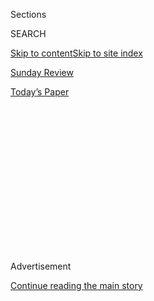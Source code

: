 <div id="app">

<div>

<div>

<div>

<div class="NYTAppHideMasthead css-1q2w90k e1suatyy0">

<div class="section css-ui9rw0 e1suatyy2">

<div class="css-eph4ug er09x8g0">

<div class="css-6n7j50">

</div>

<span class="css-1dv1kvn">Sections</span>

<div class="css-10488qs">

<span class="css-1dv1kvn">SEARCH</span>

</div>

[Skip to content](#site-content)[Skip to site index](#site-index)

</div>

<div id="masthead-section-label" class="css-1wr3we4 eaxe0e00">

[Sunday Review](https://www.nytimes.com/section/opinion/sunday)

</div>

<div class="css-10698na e1huz5gh0">

</div>

</div>

<div id="masthead-bar-one" class="section hasLinks css-15hmgas e1csuq9d3">

<div class="css-uqyvli e1csuq9d0">

</div>

<div class="css-1uqjmks e1csuq9d1">

</div>

<div class="css-9e9ivx">

[](https://myaccount.nytimes.com/auth/login?response_type=cookie&client_id=vi)

</div>

<div class="css-1bvtpon e1csuq9d2">

[Today’s Paper](https://www.nytimes.com/section/todayspaper)

</div>

</div>

</div>

</div>

<div data-aria-hidden="false">

<div id="site-content" role="main">

<div>

<div class="css-1aor85t" style="opacity:0.000000001;z-index:-1;visibility:hidden">

<div class="css-1hqnpie">

<div class="css-epjblv">

<span class="css-17xtcya">[Sunday
Review](/section/opinion/sunday)</span><span class="css-x15j1o">|</span><span class="css-fwqvlz">John
Lewis Was the Anti-Trump</span>

</div>

<div class="css-k008qs">

<div class="css-1iwv8en">

<span class="css-18z7m18"></span>

<div>

</div>

</div>

<span class="css-1n6z4y">https://nyti.ms/39Hc9Dz</span>

<div class="css-1705lsu">

<div class="css-4xjgmj">

<div class="css-4skfbu" role="toolbar" data-aria-label="Social Media Share buttons, Save button, and Comments Panel with current comment count" data-testid="share-tools">

  - 
  - 
  - 
  - 
    
    <div class="css-6n7j50">
    
    </div>

  - 
  - 

</div>

</div>

</div>

</div>

</div>

</div>

<div id="NYT_TOP_BANNER_REGION" class="css-13pd83m">

</div>

<div id="top-wrapper" class="css-1sy8kpn">

<div id="top-slug" class="css-l9onyx">

Advertisement

</div>

[Continue reading the main story](#after-top)

<div class="ad top-wrapper" style="text-align:center;height:100%;display:block;min-height:250px">

<div id="top" class="place-ad" data-position="top" data-size-key="top">

</div>

</div>

<div id="after-top">

</div>

</div>

<div>

<div class="css-v5btjw etb61u70">

<div class="css-v05ibm etb61u71">

[Opinion](/section/opinion)

</div>

</div>

<div id="sponsor-wrapper" class="css-1hyfx7x">

<div id="sponsor-slug" class="css-19vbshk">

Supported by

</div>

[Continue reading the main story](#after-sponsor)

<div id="sponsor" class="ad sponsor-wrapper" style="text-align:center;height:100%;display:block">

</div>

<div id="after-sponsor">

</div>

</div>

<div class="css-186x18t">

</div>

<div class="css-1vkm6nb ehdk2mb0">

# John Lewis Was the Anti-Trump

</div>

The president doesn’t seem to know what democracy is; the congressman
embodied it.

<div class="css-18e8msd">

<div class="css-vp77d3 epjyd6m0">

<div class="css-1p10dcb ey68jwv0" data-aria-hidden="true">

[![Jamelle
Bouie](https://static01.nyt.com/images/2019/01/24/opinion/jamelle-bouie/jamelle-bouie-thumbLarge-v3.png
"Jamelle Bouie")](https://www.nytimes.com/column/jamelle-bouie)

</div>

<div class="css-1baulvz">

By [<span class="css-1baulvz last-byline" itemprop="name">Jamelle
Bouie</span>](https://www.nytimes.com/column/jamelle-bouie)

<div class="css-8atqhb">

Opinion Columnist

</div>

</div>

</div>

  - July 31, 2020

  - 
    
    <div class="css-4xjgmj">
    
    <div class="css-d8bdto" role="toolbar" data-aria-label="Social Media Share buttons, Save button, and Comments Panel with current comment count" data-testid="share-tools">
    
      - 
      - 
      - 
      - 
        
        <div class="css-6n7j50">
        
        </div>
    
      - 
      - 
    
    </div>
    
    </div>

</div>

<div class="css-79elbk" data-testid="photoviewer-wrapper">

<div class="css-z3e15g" data-testid="photoviewer-wrapper-hidden">

</div>

<div class="css-1a48zt4 ehw59r15" data-testid="photoviewer-children">

![<span class="css-16f3y1r e13ogyst0" data-aria-hidden="true">People
lined up outside the U.S. Capitol to pay their respects to John
Lewis.</span><span class="css-cnj6d5 e1z0qqy90" itemprop="copyrightHolder"><span class="css-1ly73wi e1tej78p0">Credit...</span><span><span>Tom
Brenner/Reuters</span></span></span>](https://static01.nyt.com/images/2020/07/31/opinion/31bouieNew/merlin_175050603_216037fa-ae00-46ca-901d-574c43de1725-articleLarge.jpg?quality=75&auto=webp&disable=upscale)

</div>

</div>

</div>

<div class="section meteredContent css-1r7ky0e" name="articleBody" itemprop="articleBody">

<div class="audioFigureHeading">

### Listen to This Op-Ed

<span class="css-16qbtva">Audio Recording by Audm</span>

</div>

<div class="css-qe9gm7">

<div>

</div>

</div>

<div class="css-1fanzo5 StoryBodyCompanionColumn">

<div class="css-53u6y8">

*To hear more audio stories from publishers like The New York Times,
download* [*Audm for iPhone or
Android*](https://www.audm.com/?utm_source=nytopinion&utm_medium=embed&utm_campaign=trump_democracy_lewis)*.*

In his [final
essay](https://www.nytimes.com/2020/07/30/opinion/john-lewis-civil-rights-america.html),
published on Thursday in The New York Times, Representative John Lewis
of Georgia offered welcome words of encouragement and wisdom for
everyone protesting discrimination and injustice. He also made a crucial
point about our political system, one that bears repeating as we face
powerful threats to self-government and the rule of law.

“Democracy is not a state,” Lewis wrote. “It is an act, and each
generation must do its part to help build what we called the Beloved
Community, a nation and world society at peace with itself.”

Americans have lived with democratic institutions for so long that it’s
become easy to think of democracy as something that is defined and
embodied by those institutions. But the Constitution and Congress and
elections and courts aren’t democracy themselves as much as they’re
instruments for its realization. Democracy itself is something larger
and more expansive; it is an ethic, a way of living and, as Lewis wrote,
an *act*, something that you must do in order to summon it into
existence.

I am reminded, by all of this, of John Dewey, the American philosopher
and psychologist who devoted his long career to the explication of life
in a modern industrial democracy and its implications for a wide range
of social and political activity.

</div>

</div>

<div class="css-1fanzo5 StoryBodyCompanionColumn">

<div class="css-53u6y8">

In “The Ethics of Democracy,” an 1888 essay written while he was
teaching at the University of Michigan, Dewey described his expansive
vision of democracy. Against contemporary skeptics who saw democracy as
little more than simple majority rule by ignorant, isolated individuals,
he argued that we should understand democracy as “a form of moral and
spiritual association” that takes “personality” — meaning individual
potential — as its “first and final reality.” Democracy recognizes the
“infinite and universal possibility” within each person and seeks to
foster its expression, not for “mere self-assertion” or “unregulated”
desire but for “an individualism of freedom, of responsibility, of
initiative to and for the ethical ideal.”

For Dewey, democracy was an ethical project for individual and
collective flourishing. And a democratic society was one in which people
could develop their “[distinctive
capacities](https://www.gutenberg.org/files/852/852-h/852-h.htm)” to the
fullest and then use them for the sake of their communities.

<div class="css-1q1hscp">

<div class="css-1xk4eoy">

<div id="JBO">

</div>

</div>

</div>

Of course, Dewey knew that American democracy was far from this ideal.
And to the extent that the United States could be an example to the
world, it was only if it demonstrated progress toward “securing and
maintaining an ever-increasing release of the powers of human nature, in
service of a freedom which is cooperative and a cooperation which is
voluntary.”

The only way to make this happen, Dewey argued, was to live this
democratic belief in the “potentialities of every human being” and work
to “provide the conditions that will enable these potentialities to come
to realization.” Decades later, in 1941, as the world battled fascism,
Dewey wrote that democracy “is a faith which becomes sentimental when it
is not put systematically into practice every day in all the
relationships of living.”

</div>

</div>

<div class="css-1fanzo5 StoryBodyCompanionColumn">

<div class="css-53u6y8">

The reason to connect Lewis to Dewey is to highlight and emphasize this
idea of democracy as a social and ethical commitment, something that
cannot be limited to the ballot box, something that must be lived and
practiced in all spheres of life. Marching, speaking, deliberating,
educating, persuading — these are just some of the actions that help
make democracy real. They’re also the tools we’ll need to defend
democracy against the looming threat of autocracy.

Just a few hours before Lewis’s funeral in Atlanta, President Trump
denounced mail-in voting, in one of his now regular attempts to
delegitimize the upcoming election. He also raised the idea of pushing
the election back, to another date. “With Universal Mail-In Voting (not
Absentee Voting, which is good), 2020 will be the most INACCURATE &
FRAUDULENT Election in history,” [he wrote on
Twitter](https://twitter.com/realdonaldtrump/status/1288818160389558273?s=21).
“It will be a great embarrassment to the USA. Delay the Election until
people can properly, securely and safely vote???”

There’s no legal way the president can delay or postpone the election.
Its date is set by state and federal law and moving it would require a
herculean political effort. Trump lacks the patience or capacity to
coordinate. But that doesn’t mean his language isn’t dangerous. Trump is
sowing chaos. He’s undermining public faith in the election process and
building a constituency of supporters who will treat any result short of
his re-election as evidence of fraud and misconduct. And he’s been
backed thus far by an attorney general [who repeats his false
claims](https://www.cnn.com/2020/06/25/politics/barr-mail-in-voting-election-fraud-npr/index.html)
and gives ominously conditional answers to questions about honoring the
democratic process.
[Asked](https://abcnews.go.com/Politics/barr-testimony-live-updates-ag-faces-questions-2020/story?id=72029139)
during a hearing of the House Judiciary Committee on Tuesday what he
would do if Trump loses the election but refuses to concede, Bill Barr
answered, “If the results are clear I would leave office,” a response
that leaves open the possibility of unclear results and a contested
outcome.

It’s fair to say that over the last three and a half years our
democratic “norms” have done little to restrain Trump’s most corrupt and
authoritarian instincts. Our “checks and balances” have proved
inadequate in the face of a president who sees the Constitution as
merely a few pieces of paper. As we’ve seen with child separation on the
border or secretive federal police in Portland, Ore., Trump has tried to
extend and expand his authority as much as he can, daring the political
system to stop him each time.

But while many of our institutions have not been up to the task of
confronting Trump, our democracy, meaning individuals and communities
and civil society, has. Protest put Trump on the defensive in the days
after he took office; protest drew attention to his abuses at the
border; and protest over the last three months has helped galvanized
many millions more against him. If Trump is defeated, and if he does
leave office, it will be because Americans understood, and took
seriously, the idea that democracy is a way of living as much as it is a
form of government — that it is, as Lewis told us, an act and not a
state.

</div>

</div>

<div class="css-79elbk" data-testid="photoviewer-wrapper">

<div class="css-z3e15g" data-testid="photoviewer-wrapper-hidden">

</div>

<div class="css-1a48zt4 ehw59r15" data-testid="photoviewer-children">

![<span class="css-cnj6d5 e1z0qqy90" itemprop="copyrightHolder"><span class="css-1ly73wi e1tej78p0">Credit...</span><span>Jeff
Hutchens/Getty
Images</span></span>](https://static01.nyt.com/images/2020/08/02/opinion/31bouieOption/31bouieOption-articleLarge.jpg?quality=75&auto=webp&disable=upscale)

</div>

</div>

<div>

</div>

<div class="css-1fanzo5 StoryBodyCompanionColumn">

<div class="css-53u6y8">

*The Times is committed to publishing* [*a diversity of
letters*](https://www.nytimes.com/2019/01/31/opinion/letters/letters-to-editor-new-york-times-women.html)
*to the editor. We’d like to hear what you think about this or any of
our articles. Here are some*
[*tips*](https://help.nytimes.com/hc/en-us/articles/115014925288-How-to-submit-a-letter-to-the-editor)*.
And here's our email:*
[*letters@nytimes.com*](mailto:letters@nytimes.com)*.*

*Follow The New York Times Opinion section on*
[*Facebook*](https://www.facebook.com/nytopinion)*,* [*Twitter
(@NYTopinion)*](http://twitter.com/NYTOpinion) *and*
[*Instagram*](https://www.instagram.com/nytopinion/)*.*

</div>

</div>

</div>

<div>

</div>

<div>

</div>

<div>

</div>

<div>

<div id="bottom-wrapper" class="css-1ede5it">

<div id="bottom-slug" class="css-l9onyx">

Advertisement

</div>

[Continue reading the main story](#after-bottom)

<div id="bottom" class="ad bottom-wrapper" style="text-align:center;height:100%;display:block;min-height:90px">

</div>

<div id="after-bottom">

</div>

</div>

</div>

</div>

</div>

## Site Index

<div>

</div>

## Site Information Navigation

  - [© <span>2020</span> <span>The New York Times
    Company</span>](https://help.nytimes.com/hc/en-us/articles/115014792127-Copyright-notice)

<!-- end list -->

  - [NYTCo](https://www.nytco.com/)
  - [Contact
    Us](https://help.nytimes.com/hc/en-us/articles/115015385887-Contact-Us)
  - [Work with us](https://www.nytco.com/careers/)
  - [Advertise](https://nytmediakit.com/)
  - [T Brand Studio](http://www.tbrandstudio.com/)
  - [Your Ad
    Choices](https://www.nytimes.com/privacy/cookie-policy#how-do-i-manage-trackers)
  - [Privacy](https://www.nytimes.com/privacy)
  - [Terms of
    Service](https://help.nytimes.com/hc/en-us/articles/115014893428-Terms-of-service)
  - [Terms of
    Sale](https://help.nytimes.com/hc/en-us/articles/115014893968-Terms-of-sale)
  - [Site Map](https://spiderbites.nytimes.com)
  - [Help](https://help.nytimes.com/hc/en-us)
  - [Subscriptions](https://www.nytimes.com/subscription?campaignId=37WXW)

</div>

</div>

</div>

</div>
